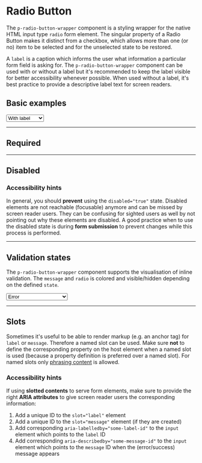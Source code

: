 # Radio Button

The `p-radio-button-wrapper` component is a styling wrapper for the native HTML input type `radio` form element.
The singular property of a Radio Button makes it distinct from a checkbox, which allows more than one (or no) item to be selected and for the unselected state to be restored.

A `label` is a caption which informs the user what information a particular form field is asking for. The `p-radio-button-wrapper` component can be used with or without a label but it's recommended to keep the label visible for better accessibility whenever possible. When used without a label, it's best practice to provide a descriptive label text for screen readers.  

<TableOfContents></TableOfContents>

## Basic examples

<Playground :markup="basic" :config="config">
  <select v-model="label">
    <option value="show">With label</option>
    <option value="hide">Without label</option>
    <option value="responsive">Responsive</option>
  </select>
</Playground>

---

## Required

<Playground :markup="required" :config="config"></Playground>

---

## Disabled

<Playground :markup="disabled" :config="config"></Playground>

### <p-icon name="accessibility" size="medium" color="notification-neutral" aria-hidden="true"></p-icon> Accessibility hints
In general, you should **prevent** using the `disabled="true"` state. Disabled elements are not reachable (focusable) anymore and can be missed by screen reader users.
They can be confusing for sighted users as well by not pointing out why these elements are disabled.
A good practice when to use the disabled state is during **form submission** to prevent changes while this process is performed.

---

## Validation states

The `p-radio-button-wrapper` component supports the visualisation of inline validation. The `message` and `radio` is colored and visible/hidden depending on the defined `state`.

<Playground :markup="validation" :config="config">
  <select v-model="state">
    <option disabled>Select a validation state</option>
    <option value="error">Error</option>
    <option value="success">Success</option>
    <option value="none">None</option>
  </select>
</Playground>

---

## Slots

Sometimes it's useful to be able to render markup (e.g. an anchor tag) for `label` or `message`. Therefore a named slot can be used. Make sure **not** to define the corresponding property on the host element when a named slot is used (because a property definition is preferred over a named slot).
For named slots only [phrasing content](https://developer.mozilla.org/en-US/docs/Web/Guide/HTML/Content_categories#Phrasing_content) is allowed.

<Playground :markup="slots" :config="config"></Playground>

### <p-icon name="accessibility" size="medium" color="notification-neutral" aria-hidden="true"></p-icon> Accessibility hints
If using **slotted contents** to serve form elements, make sure to provide the right **ARIA attributes** to give screen reader users the corresponding information:
1. Add a unique ID to the `slot="label"` element
1. Add a unique ID to the `slot="message"` element (if they are created)
1. Add corresponding `aria-labelledby="some-label-id"` to the `input` element which points to the `label` ID
1. Add corresponding `aria-describedby="some-message-id"` to the `input` element which points to the `message` ID when the (error/success) message appears


<script lang="ts">
  import Vue from 'vue';
  import Component from 'vue-class-component';
  
  @Component
  export default class Code extends Vue {
    config = { spacing: 'block' };
  
    state = 'error';
    label = 'show';
    
    get basic() {
      const attr = `hide-label="${this.label === 'hide' ? 'true' : this.label === 'responsive' ? '{ base: true, l: false }' : 'false'}"`;
      return `<p-radio-button-wrapper label="Some label" ${attr}>
  <input type="radio" name="some-name-1" />
</p-radio-button-wrapper>
<p-radio-button-wrapper label="Some label" ${attr}>
  <input type="radio" name="some-name-1" />
</p-radio-button-wrapper>`;
    }
    
    required =
`<p-radio-button-wrapper label="Some label">
  <input type="radio" name="some-name-4" required />
</p-radio-button-wrapper>
<p-radio-button-wrapper label="Some label">
  <input type="radio" name="some-name-4" required checked />
</p-radio-button-wrapper>`;

    disabled =
`<p-radio-button-wrapper label="Some label">
  <input type="radio" name="some-name-4" disabled />
</p-radio-button-wrapper>
<p-radio-button-wrapper label="Some label">
  <input type="radio" name="some-name-4" disabled checked />
</p-radio-button-wrapper>`;

    get validation() {
      const attr = ` message="${this.state !== 'none' ? `Some ${this.state} validation message.` : ''}"`
      return `<p-radio-button-wrapper label="Some label" state="${this.state}">
  <input type="radio" name="some-name-5" />
</p-radio-button-wrapper>
<p-radio-button-wrapper label="Some label" state="${this.state}"${attr}>
  <input type="radio" name="some-name-5" />
</p-radio-button-wrapper>`;
    }
    
    slots =
`<p-radio-button-wrapper state="error">
  <span slot="label" id="some-label-id-1">Some label with a <a href="https://designsystem.porsche.com">link</a>.</span>
  <input type="radio" name="some-name-6" aria-labelledby="some-label-id-1" />
</p-radio-button-wrapper>
<p-radio-button-wrapper state="error">
  <span slot="label" id="some-label-id-2">Some label with a <a href="https://designsystem.porsche.com">link</a>.</span>
  <input type="radio" name="some-name-6" aria-labelledby="some-label-id-2" aria-describedby="some-message-id" />
  <span slot="message" id="some-message-id">Some error message with a <a href="https://designsystem.porsche.com">link</a>.</span>
</p-radio-button-wrapper>`
  }
</script>
